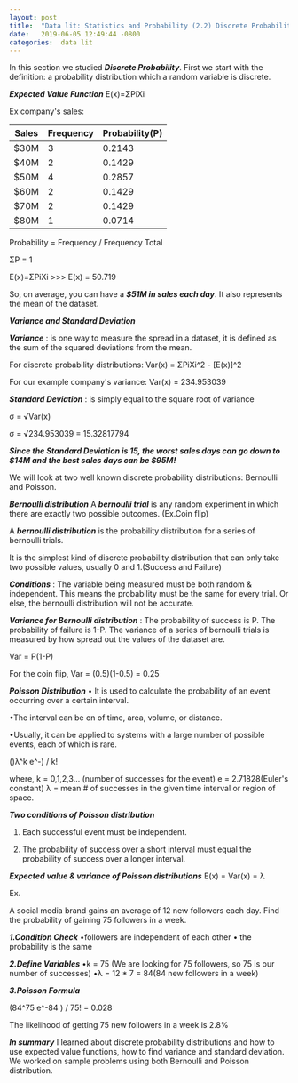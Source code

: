 ```yaml
---
layout: post
title:  "Data lit: Statistics and Probability (2.2) Discrete Probability"
date:   2019-06-05 12:49:44 -0800
categories:  data lit
---
```


In this section we studied ***Discrete Probability***.
First we start with the definition: a probability distribution which a random variable is discrete.


***Expected Value Function***
E(x)=ΣPiXi

Ex company's sales:

| Sales | Frequency | Probability(P) |
|-------|--------|---------|
| $30M | 3 | 0.2143 |
| $40M | 2 | 0.1429 |
| $50M | 4 | 0.2857 |
| $60M | 2 | 0.1429 |
| $70M | 2 | 0.1429 |
| $80M | 1 | 0.0714 |

Probability = Frequency / Frequency Total

ΣP = 1

E(x)=ΣPiXi >>> E(x) = 50.719

So, on average, you can have a ***$51M in sales each day***. It also represents the mean of the dataset.

***Variance and Standard Deviation***

***Variance*** : is one way to measure the spread in a dataset, it is defined as the sum of the squared deviations from the mean.

For discrete probability distributions: Var(x) = ΣPiXi^2 - [E(x)]^2

For our example company's variance:
Var(x) = 234.953039

***Standard Deviation*** : is simply equal to the square root of variance

σ = √Var(x)

σ = √234.953039 = 15.32817794

***Since the Standard Deviation is 15, the worst sales days can go down to $14M and the best sales days can be $95M!***

We will look at two well known discrete probability distributions:
Bernoulli and Poisson.

***Bernoulli distribution***
A ***bernoulli trial*** is any random experiment in which there are exactly two possible outcomes. (Ex.Coin flip)

A ***bernoulli distribution*** is the probability distribution for a series of bernoulli trials.

It is the simplest kind of discrete probability distribution that can only take two possible values, usually 0 and 1.(Success and Failure)

***Conditions*** :
The variable being measured must be both random & independent. This means the probability must be the same for every trial. Or else, the bernoulli distribution will not be accurate.

***Variance for Bernoulli distribution*** :
The probability of success is P. The probability of failure is 1-P.
The variance of a series of bernoulli trials is measured by how spread out the values of the dataset are.

Var = P(1-P)

For the coin flip, Var = (0.5)(1-0.5) = 0.25

***Poisson Distribution***
• It is used to calculate the probability of an event occurring over a certain interval.

•The interval can be on of time, area, volume, or distance.

•Usually, it can be applied to systems with a large number of possible events, each of which is rare.

()λ^k e^-) / k!

where,
k =  0,1,2,3... (number of successes for the event)
e = 2.71828(Euler's constant)
λ = mean # of successes in the given time interval or region of space.

***Two conditions of Poisson distribution***
1. Each successful event must be independent.

2. The probability of success over a short interval must equal the probability of success over a longer interval.

***Expected value & variance of Poisson distributions***
E(x) = Var(x) = λ

Ex.

A social media brand gains an average of 12 new followers each day.
Find the probability of gaining 75 followers in a week.

***1.Condition Check***
•followers are independent of each other
• the probability is the same

***2.Define Variables***
•k = 75 (We are looking for 75 followers, so 75 is our number of successes)
•λ = 12 * 7 = 84(84 new followers in a week)

***3.Poisson Formula***

(84^75 e^-84 ) / 75! = 0.028

The likelihood of getting 75 new followers in a week is 2.8%

***In summary***
I learned about discrete probability distributions and how to use expected value functions,  how to find variance and standard deviation.
We worked on sample problems using both Bernoulli and Poisson distribution.
